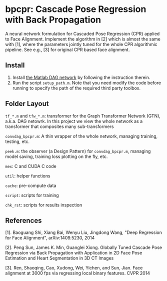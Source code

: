 # bpcpr: Cascade Pose Regression with Back Propagation
A neural network formulation for Cascaded Pose Regression (CPR) applied to Face Alignment. Implement the algorithm in [2] which is almost the same with [1], where the parameters jointly tuned for the whole CPR algorithmic pipeline. See e.g., [3] for original CPR based face alignment.

## Install
1. Install [the Matlab DAG network](https://github.com/pengsun/MatConvDAG) by following the instruction therein.
2. Run the script `setup_path.m`. Note that you need modify the code before running to specify the path of the required third party toolbox.

## Folder Layout
`tf_*.m` and `tfw_*.m`: transformer for the Graph Transformer Network (GTN), a.k.a. DAG netowrk. In this project we view the whole network as a transformer that composites many sub-transformers

`convdag_bpcpr.m`: A thin wrapper of the whole network, managing training, testing, etc.

`peek.m`: the observer (a Design Pattern) for `convdag_bpcpr.m`, managing model saving, training loss plotting on the fly, etc.

`mex`: C and CUDA C code

`util`: helper functions

`cache`: pre-compute data

`script`: scripts for training

`chk_rst`: scripts for results inspection

## References
[1]. Baoguang Shi, Xiang Bai, Wenyu Liu, Jingdong Wang, "Deep Regression for Face Alignment", arXiv:1409.5230, 2014

[2]. Peng Sun, James K. Min, Guanglei Xiong. Globally Tuned Cascade Pose Regression via Back Propagation with Application in 2D Face Pose Estimation and Heart Segmentation in 3D CT Images

[3]. Ren, Shaoqing, Cao, Xudong, Wei, Yichen, and Sun, Jian. Face alignment at 3000 fps via regressing local binary features. CVPR 2014

